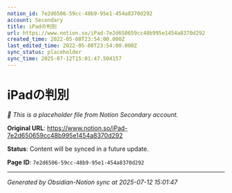 ```yaml
---
notion_id: 7e2d6506-59cc-48b9-95e1-454a8370d292
account: Secondary
title: iPadの判別
url: https://www.notion.so/iPad-7e2d650659cc48b995e1454a8370d292
created_time: 2022-05-08T23:54:00.000Z
last_edited_time: 2022-05-08T23:54:00.000Z
sync_status: placeholder
sync_time: 2025-07-12T15:01:47.504157
---
```


# iPadの判別

*🔄 This is a placeholder file from Notion Secondary account.*

**Original URL**: https://www.notion.so/iPad-7e2d650659cc48b995e1454a8370d292

**Status**: Content will be synced in a future update.

**Page ID**: `7e2d6506-59cc-48b9-95e1-454a8370d292`

---

*Generated by Obsidian-Notion sync at 2025-07-12 15:01:47*
